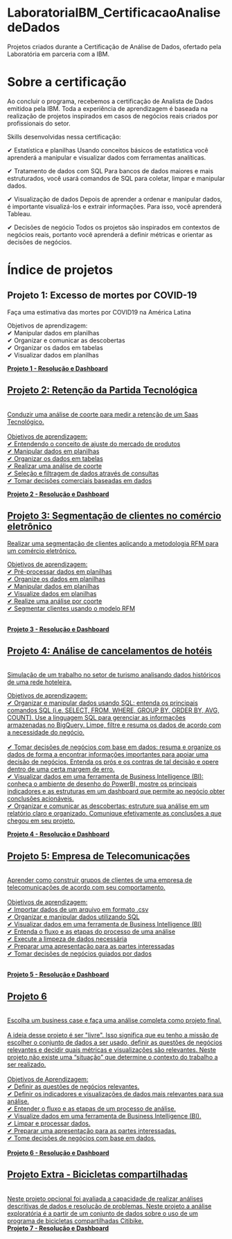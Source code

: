 # LaboratoriaIBM_CertificacaoAnalisedeDados
Projetos criados durante a Certificação de Análise de Dados, ofertado pela Laboratória em parceria com a IBM.

# Sobre a certificação

Ao concluir o programa, recebemos a certificação de Analista de Dados emitidoa pela IBM. Toda a experiência de aprendizagem é baseada na realização de projetos inspirados em casos de negócios reais criados por profissionais do setor.

Skills desenvolvidas nessa certificação:

✔ Estatística e planilhas Usando conceitos básicos de estatística você aprenderá a manipular e visualizar dados com ferramentas analíticas.

✔ Tratamento de dados com SQL Para bancos de dados maiores e mais estruturados, você usará comandos de SQL para coletar, limpar e manipular dados.

✔ Visualização de dados Depois de aprender a ordenar e manipular dados, é importante visualizá-los e extrair informações. Para isso, você aprenderá Tableau.

✔ Decisões de negócio Todos os projetos são inspirados em contextos de negócios reais, portanto você aprenderá a definir métricas e orientar as decisões de negócios.

 # Índice de projetos 
  
## Projeto 1: Excesso de mortes por COVID-19<br>

Faça uma estimativa das mortes por COVID19 na América Latina<br>

Objetivos de aprendizagem:<br>
✔ Manipular dados em planilhas<br>
✔ Organizar e comunicar as descobertas<br>
✔ Organizar os dados em tabelas<br>
✔ Visualizar dados em planilhas<br>
  
<b><a href="https://github.com/ligid/LaboratoriaIBM_CertificacaoAnalisedeDados/tree/main/projeto1" target="_blank"> Projeto 1 - Resolução e Dashboard </b> 
  
## Projeto 2: Retenção da Partida Tecnológica<br>
<br>
Conduzir uma análise de coorte para medir a retenção de um Saas Tecnológico.<br>
  <br>
Objetivos de aprendizagem:<br>
✔ Entendendo o conceito de ajuste do mercado de produtos <br>
✔ Manipular dados em planilhas<br>
✔ Organizar os dados em tabelas<br>
✔ Realizar uma análise de coorte<br>
✔ Seleção e filtragem de dados através de consultas<br>
✔ Tomar decisões comerciais baseadas em dados<br>

 <b><a href="https://github.com/ligid/LaboratoriaIBM_CertificacaoAnalisedeDados/tree/main/projeto2" target="_blank"> Projeto 2 - Resolução e Dashboard </b> 

## Projeto 3: Segmentação de clientes no comércio eletrônico
  
Realizar uma segmentação de clientes aplicando a metodologia RFM para um comércio eletrônico.<br>

Objetivos de aprendizagem:<br>
✔ Pré-processar dados em planilhas<br>
✔ Organize os dados em planilhas<br>
✔ Manipular dados em planilhas<br>
✔ Visualize dados em planilhas<br>
✔ Realize uma análise por coorte<br>
✔ Segmentar clientes usando o modelo RFM<br>
  <br>
 
<b><a href="https://github.com/ligid/LaboratoriaIBM_CertificacaoAnalisedeDados/tree/main/projeto3" target="_blank"> Projeto 3 - Resolução e Dashboard </b> 
   
   
## Projeto 4: Análise de cancelamentos de hotéis
<br>
Simulação de um trabalho no setor de turismo analisando dados históricos de uma rede hoteleira.<br>

Objetivos de aprendizagem:<br>
✔ Organizar e manipular dados usando SQL: entenda os principais comandos SQL (i.e. SELECT, FROM, WHERE, GROUP BY, ORDER BY, AVG, COUNT). Use a linguagem SQL para gerenciar as informações armazenadas no BigQuery. Limpe, filtre e resuma os dados de acordo com a necessidade do negócio.<br>  
✔ Tomar decisões de negócios com base em dados: resuma e organize os dados de forma a encontrar informações importantes para apoiar uma decisão de negócios. Entenda os prós e os contras de tal decisão e opere dentro de uma certa margem de erro.<br>
✔ Visualizar dados em uma ferramenta de Business Intelligence (BI): conheça o ambiente de desenho do PowerBI, mostre os principais indicadores e as estruturas em um dashboard que permite ao negócio obter conclusões acionáveis.<br>
✔ Organizar e comunicar as descobertas: estruture sua análise em um relatório claro e organizado. Comunique efetivamente as conclusões a que chegou em seu projeto.<br>
 
 <b><a href="https://github.com/ligid/LaboratoriaIBM_CertificacaoAnalisedeDados/tree/main/projeto4" target="_blank"> Projeto 4 - Resolução e Dashboard </b> 
   
## Projeto 5: Empresa de Telecomunicações
  <br>
Aprender como construir grupos de clientes de uma empresa de telecomunicações de acordo com seu comportamento.<br>
  <br>
Objetivos de aprendizagem:<br>
✔ Importar dados de um arquivo em formato .csv<br>
✔ Organizar e manipular dados utilizando SQL<br>
✔ Visualizar dados em uma ferramenta de Business Intelligence (BI)<br>
✔ Entenda o fluxo e as etapas do processo de uma análise<br>
✔ Execute a limpeza de dados necessária<br>
✔ Preparar uma apresentação para as partes interessadas<br>
✔ Tomar decisões de negócios guiados por dados<br>
  <br>
  
   <b><a href="https://github.com/ligid/LaboratoriaIBM_CertificacaoAnalisedeDados/tree/main/projeto5" target="_blank"> Projeto 5 - Resolução e Dashboard </b> 
     
     
## Projeto 6
  
<br>
Escolha um business case e faça uma análise completa como projeto final.<br>
<br>
A ideia desse projeto é ser "livre". Isso significa que eu tenho a missão de escolher o conjunto de dados a ser usado, definir as questões de negócios relevantes e decidir quais métricas e visualizações são relevantes. Neste projeto não existe uma “situação” que determine o contexto do trabalho a ser realizado. <br>
<br>
Objetivos de Aprendizagem:<br>
✔ Definir as questões de negócios relevantes.<br>
✔ Definir os indicadores e visualizações de dados mais relevantes para sua análise.<br>
✔ Entender o fluxo e as etapas de um processo de análise.<br>
✔ Visualize dados em uma ferramenta de Business Intelligence (BI).<br>
✔ Limpar e processar dados.<br>
✔ Preparar uma apresentação para as partes interessadas.<br>
✔ Tome decisões de negócios com base em dados.<br>
<br>
<b><a href="https://github.com/ligid/LaboratoriaIBM_CertificacaoAnalisedeDados/tree/main/projeto6" target="_blank"> Projeto 6 - Resolução e Dashboard</b> 
  
## Projeto Extra - Bicicletas compartilhadas
  
<br>
Neste projeto opcional foi avaliada a capacidade de realizar análises descritivas de dados e resolução de problemas. Neste projeto a análise exploratória é a partir de um conjunto de dados sobre o uso de um programa de bicicletas compartilhadas Citibike.
<br>
<b><a href="(https://github.com/ligid/LaboratoriaIBM_CertificacaoAnalisedeDados/tree/main/projetoextra_ibm)" target="_blank"> Projeto 7 - Resolução e Dashboard </b> 

